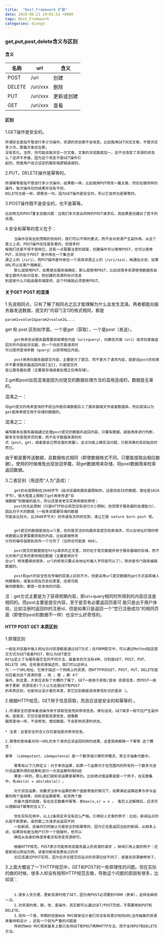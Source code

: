 ```yaml
---
title:  "Rest_Framework 扩展"
date: 2019-06-21 19:01:53 +0800
tags: Rest_Framework
categories: django
---
```



### get,put,post,delete含义与区别
 
#### 含义
 
|名称|url|含义
|----|----|----
|POST | /uri| 创建  
DELETE |/uri/xxx| 删除   
PUT    |/uri/xxx| 更新或创建  
GET    |/uri/xxx |查看 
 

#### 区别

1.GET操作是安全的。

	所谓安全是指不管进行多少次操作，资源的状态都不会改变。比如我用GET浏览文章，不管浏览多少次，那篇文章还在那，
	没有变化。当然，你可能说每浏览一次文章，文章的浏览数就加一，这不也改变了资源的状态么？这并不矛盾，因为这个改变不是GET操作引
	起的，而是用户自己设定的服务端逻辑造成的。

2.PUT，DELETE操作是幂等的。

	所谓幂等是指不管进行多少次操作，结果都一样。比如我用PUT修改一篇文章，然后在做同样的操作，每次操作后的结果并没有不同，
	DELETE也是一样。顺便说一句，因为GET操作是安全的，所以它自然也是幂等的。

3.POST操作既不是安全的，也不是幂等。

	比如常见的POST重复加载问题：当我们多次发出同样的POST请求后，其结果是创建出了若干的资源。

4.安全和幂等的意义在于：

		当操作没有达到预期的目标时，我们可以不停的重试，而不会对资源产生副作用。从这个意义上说，POST操作往往是有害的，但很多时
	候我们还是不得不使用它。还有一点需要注意的就是，创建操作可以使用POST，也可以使用PUT，区别在于POST 是作用在一个集合资
	源之上的（/uri），而PUT操作是作用在一个具体资源之上的（/uri/xxx），再通俗点说，如果URL可以在客户端确定，
		那么就使用PUT，如果是在服务端确定，那么就使用POST，比如说很多资源使用数据库自增主键作为标识信息，而创建的资源的标识信息
	到底是什么只能由服务端提供，这个时候就必须使用POST。
 
 
#### 关于GET POST 的混淆


1.先说相同点，只有了解了相同点之后才能理解为什么会发生混淆。两者都能向服务器发送数据，提交的“内容”[注1]的格式相同，都是

	param1=value1&param2=value2&....  

get 和 post 区别如字面，一个是get（获取），一个是post（发送）。

		get用来告诉服务器需要获取哪些内容（uri+query），向静态页面（uri）请求则直接返回文件内容给浏览器，向一个动态页面请求时
	可以提供查询参数（query）以获得相应内容。
	
		post用来向服务器提交内容，主要是为了提交，而不是为了请求内容，就是说post的初衷并不要求服务器返回内容[注2]，只是提交内
	容让服务器处理（主要是存储或者处理之后再存储）。

2.get和post出现混淆是因为对提交的数据处理方法的滥用造成的，数据是无辜的。

混淆之一：
	
	将get提交的用来查询的字段当作是存储数据存入了服务器端文件或者数据库。然后就误以为get是用来提交用于存储的数据的。

混淆之二：

	编写脚本在服务器端通过处理post提交的数据并返回内容。只要有数据，就能用来进行判断，脚本怎写是程序员的事，而不在乎数据来源的形
	式（post、get，或者是自己预设值的常量）。这点功能上确实没问题，只是背离的其初始目的而已。



由于都是要传送数据，且数据格式相同（即使数据格式不同，只要能提取出相应数据）。使用的时候难免出现张冠李戴，将get数据用来存储、将post数据用来检索返回数据。

3.二者区别（用途而“人为”造成）：

		get的长度限制在2048字节（由浏览器和服务器限制的，这是目前IE的数据，曾经是1024字节），很大程度上限制了get用来传递“存
	储数据”的数据的能力，所以还是老老实实用来做检索吧；
		post则无此限制（只是HTTP协议规范没有进行大小限制，但受限于服务器的处理能力），因此对于大的数据（一般来说需要存储的数据
	可能会比较大，比2048字节大）的传递有天然的优势，谁让它是 nature born post 呢。


		get提交的数据是放在url里，目的是灵活的向服务其提交检索请求，可以在地址栏随时修改数据以变更需要获取的内容，比如直接修改
	分页的编号就跳到另外一个分页了（当然也可能是 404）。

		post提交的数据放在http请求的正文里，目的在于提交数据并用于服务器端的存储，而不允许用户过多的更改相应数据（主要是相对于
	在url 修改要麻烦很多，url的修改只要点击地址栏输入字符就可以了），除非是专门跑来编辑数据的。

		post和get的安全性在传输的层面上区别不大，但是采用url提交数据的get方式容易被人肉眼看到，或者出现在历史纪录里，还是可能
	被肉眼看到，都是一些本地的问题。


注：get方式主要是为了获得预期内容，即uri+query相同时所得到的内容应该是相同的。而post主要是提交内容，至于是否有必要返回页面可
能只是出于用户体验，比如注册时返回你的注册id，但是如果只是返回一个“您已注册成功”的相同页面（即使你post的数据不一样）也没什么好奇怪的。


 
#### HTTP POST GET 本质区别

1.原理区别

	一般在浏览器中输入网址访问资源都是通过GET方式；在FORM提交中，可以通过Method指定提交方式为GET或者POST，默认为GET提交 
	Http定义了与服务器交互的不同方法，最基本的方法有4种，分别是GET，POST，PUT，DELETE URL 全称是资源描述符，我们可以这样认
	为：一个URL地址，它用于描述一个网络上的资源，而HTTP中的GET，POST，PUT，DELETE就对应着对这个资源的查 ，改 ，增 ，删 4个
	操作。到这里，大家应该有个大概的了解了，GET一般用于获取/查询 资源信息，而POST一般用于更新 资源信息(个人认为这是GET和POST
	的本质区别，也是协议设计者的本意，其它区别都是具体表现形式的差异 )。 　　

2.根据HTTP规范，GET用于信息获取，而且应该是安全的和幂等的 。 　　

	1.所谓安全的意味着该操作用于获取信息而非修改信息。换句话说，GET请求一般不应产生副作用。就是说，它仅仅是获取资源信息，就像数
	据库查询一样，不会修改，增加数据，不会影响资源的状态。 
	　　
	* 注意：这里安全的含义仅仅是指是非修改信息。 　　
    
    2.幂等的意味着对同一URL的多个请求应该返回同样的结果。这里我再解释一下幂等 这个概念： 　　
    
    幂等 （idempotent、idempotence）是一个数学或计算机学概念，常见于抽象代数中。 　　
    
    	幂等有以下几种定义：对于单目运算，如果一个运算对于在范围内的所有的一个数多次进行该运算所得的结果和进行一次该运算所得的结
    	果是一样的，那么我们就称该运算是幂等的。比如绝对值运算就是一个例子，在实数集中，有abs(a) = abs(abs(a)) 。 　　
    
    	对于双目运算，则要求当参与运算的两个值是等值的情况下，如果满足运算结果与参与运算的两个值相等，则称该运算幂等，如求两个数
    	的最大值的函数，有在在实数集中幂等，即max(x,x) = x 。 看完上述解释后，应该可以理解GET幂等的含义了。 　　
    
    	但在实际应用中，以上2条规定并没有这么严格。引用别人文章的例子：比如，新闻站点的头版不断更新。虽然第二次请求会返回不同
    	一批新闻，该操作仍然被认为是安全的和幂等的，因为它总是返回当前的新闻。从根本上说，如果目标是当用户打开一个链接时，他可以
    	确信从自身的角度来看没有改变资源即可。 
        
     	根据HTTP规范，POST表示可能修改变服务器上的资源的请求 。继续引用上面的例子：还是新闻以网站为例，读者对新闻发表自己的评
     	论应该通过POST实现，因为在评论提交后站点的资源已经不同了，或者说资源被修改了。 　　
  
        
3.上面大概说了一下HTTP规范中，GET和POST的一些原理性的问题。但在实际的做的时候，很多人却没有按照HTTP规范去做，导致这个问题的原因有很多，比如说：

	 　　        
        1.很多人贪方便，更新资源时用了GET，因为用POST必须要到FORM（表单），这样会麻烦一点。　　
        2.对资源的增，删，改，查操作，其实都可以通过GET/POST完成，不需要用到PUT和DELETE。 　　
        3.另外一个是，早期的但是Web MVC框架设计者们并没有有意识地将URL当作抽象的资源来看待和设计 。还有一个较为严重的问题是
        传统的Web MVC框架基本上都只支持GET和POST两种HTTP方法，而不支持PUT和DELETE方法。